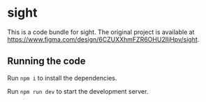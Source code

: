 
  # sight

  This is a code bundle for sight. The original project is available at https://www.figma.com/design/6CZUXXhmFZR6OHU2lIjHpv/sight.

  ## Running the code

  Run `npm i` to install the dependencies.

  Run `npm run dev` to start the development server.
  